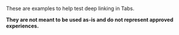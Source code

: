 These are examples to help test deep linking in Tabs.

**They are not meant to be used as-is and do not represent approved experiences.**
